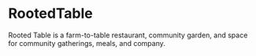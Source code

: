 # RootedTable
Rooted Table is a farm-to-table restaurant, community garden, and space for community gatherings, meals, and company.
